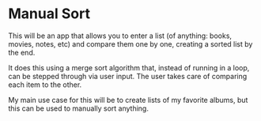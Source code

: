 # Manual Sort
This will be an app that allows you to enter a list (of anything: books, movies, notes, etc) and compare them one by one, creating a sorted list by the end. 

It does this using a merge sort algorithm that, instead of running in a loop, can be stepped through via user input. The user takes care of comparing each item to the other.

My main use case for this will be to create lists of my favorite albums, but this can be used to manually sort anything.
